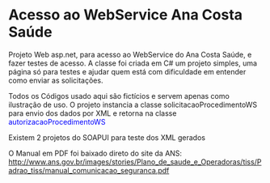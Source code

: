 <h1>Acesso ao WebService Ana Costa Saúde</h1>

Projeto Web asp.net, para acesso ao WebService do Ana Costa Saúde,
e fazer testes de acesso.
A classe foi criada em C# um projeto simples, uma página só para testes
e ajudar quem está com dificuldade em entender como enviar as solicitações.

Todos os Códigos usado aqui são fictícios e servem apenas como ilustração de uso.
O projeto instancia a classe solicitacaoProcedimentoWS para envio dos dados por XML
e retorna na classe <span style="color:blue">autorizacaoProcedimentoWS</span>

Existem 2 projetos do SOAPUI para teste dos XML gerados

O Manual em PDF foi baixado direto do site da ANS: http://www.ans.gov.br/images/stories/Plano_de_saude_e_Operadoras/tiss/Padrao_tiss/manual_comunicacao_seguranca.pdf

